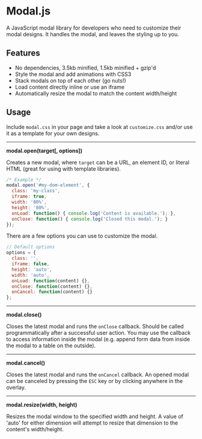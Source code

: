 # Modal.js
A JavaScript modal library for developers who need to customize their modal designs. It handles the modal, and leaves the styling up to you.

## Features
* No dependencies, 3.5kb minified, 1.5kb minified + gzip'd
* Style the modal and add animations with CSS3
* Stack modals on top of each other (go nuts!)
* Load content directly inline or use an iframe
* Automatically resize the modal to match the content width/height

## Usage
Include `modal.css` in your page and take a look at `customize.css` and/or use it as a template for your own designs.

---

**modal.open(target[, options])**

Creates a new modal, where `target` can be a URL, an element ID, or literal HTML (great for using with template libraries).

```javascript
/* Example */
modal.open('#my-dom-element', {
  class: 'my-class',
  iframe: true,
  width: '80%',
  height: '80%',
  onLoad: function() { console.log('Content is available.'); },
  onClose: function() { console.log('Closed this modal.'); }
});
```

There are a few options you can use to customize the modal.

```javascript
// Default options
options = {
  class: '',
  iframe: false,
  height: 'auto',
  width: 'auto',
  onLoad: function(content) {},
  onClose: function(content) {},
  onCancel: function(content) {}
};
```

---

**modal.close()**

Closes the latest modal and runs the `onClose` callback. Should be called programmatically after a successful user action. You may use the callback to access information inside the modal (e.g. append form data from inside the modal to a table on the outside).

---

**modal.cancel()**

Closes the latest modal and runs the `onCancel` callback. An opened modal can be canceled by pressing the `ESC` key or by clicking anywhere in the overlay.

---

**modal.resize(width, height)**

Resizes the modal window to the specified width and height. A value of 'auto' for either dimension will attempt to resize that dimension to the content's width/height.
